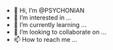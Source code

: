 - 👋 Hi, I’m @PSYCHONIAN
- 👀 I’m interested in ...
- 🌱 I’m currently learning ...
- 💞️ I’m looking to collaborate on ...
- 📫 How to reach me ...

<!---
PSYCHONIAN/PSYCHONIAN is a ✨ special ✨ repository because its `README.md` (this file) appears on your GitHub profile.
You can click the Preview link to take a look at your changes.
--->
